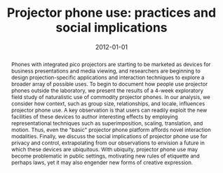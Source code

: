 ---
# Documentation: https://wowchemy.com/docs/managing-content/

title: 'Projector phone use: practices and social implications'
subtitle: ''
summary: '<b>PUC 2012</b><br/>Projector phones enable sharing mobile content on nearby surfaces, integrating seamlessly into social contexts by adapting projection to group dynamics. Ethnographic field studies reveal practices such as collaborative viewing, spontaneous presentations, and privacy management through projection angle. Results highlight design opportunities for enhancing social interaction and content exchange in mobile environments.'
authors:
- Lisa G Cowan
- Nadir Weibel
- William G Griswold
- Laura R Pina
- James D Hollan
doi: 10.1007/s00779-011-0377-1
tags: []
categories: []
date: '2012-01-01'
lastmod: 2021-09-23T15:50:31-07:00
featured: false
draft: false

# Featured image
# To use, add an image named `featured.jpg/png` to your page's folder.
# Focal points: Smart, Center, TopLeft, Top, TopRight, Left, Right, BottomLeft, Bottom, BottomRight.
image:
  caption: ''
  focal_point: ''
  preview_only: false

# Projects (optional).
#   Associate this post with one or more of your projects.
#   Simply enter your project's folder or file name without extension.
#   E.g. `projects = ["internal-project"]` references `content/project/deep-learning/index.md`.
#   Otherwise, set `projects = []`.
projects: []
publishDate: '2021-09-23T22:50:31.725819Z'
publication_types:
- '2'
abstract: 'Phones with integrated pico projectors are starting to be marketed as devices for business presentations and media viewing, and researchers are beginning to design projection-specific applications and interaction techniques to explore a broader array of possible uses. To begin to document how people use projector phones outside the laboratory, we present the results of a 4-week exploratory field study of naturalistic use of commodity projector phones. In our analysis, we consider how context, such as group size, relationships, and locale, influences projector phone use. A key observation is that users can readily exploit the new facilities of these devices to author interesting effects by employing representational techniques such as superimposition, scaling, translation, and motion. Thus, even the "basic" projector phone platform affords novel interaction modalities. Finally, we discuss the social implications of projector phone use for privacy and control, extrapolating from our observations to envision a future in which these devices are ubiquitous. With ubiquity, projector phone use may become problematic in public settings, motivating new rules of etiquette and perhaps laws, yet it may also engender new forms of creative expression.'
publication: '*Personal and Ubiquitous Computing*'
---
